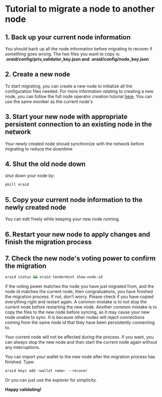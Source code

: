 # Tutorial to migrate a node to another node

## 1. Back up your current node information

You should back up all the node information before migrating to recover if something goes wrong. The two files you want to copy is: **.oraid/config/priv_validator_key.json and .oraid/config/node_key.json**

## 2. Create a new node

To start migrating, you can create a new node to initialize all the configuration files needed. For more information relating to creating a new node, you can follow the full node operator creation tutorial [here](https://docs.orai.io/developers/networks/mainnet/become-a-full-node-operator-from-source). You can use the same moniker as the current node's

## 3. Start your new node with appropriate persistent connection to an existing node in the network

Your newly created node should synchronize with the network before migrating to reduce the downtime

## 4. Shut the old node down

shut down your node by:

```bash
pkill oraid
```

## 5. Copy your current node information to the newly created node

You can edit freely while keeping your new node running.

## 6. Restart your new node to apply changes and finish the migration process

## 7. Check the new node's voting power to confirm the migration

```bash
oraid status && oraid tendermint show-node-id
```

if the voting power matches the node you have just migrated from, and the node id matches the current node, then congratuations, you have finished the migration process. If not, don't worry. Please check if you have copied everything right and restart again. A common mistake is to not stop the current node before restarting the new node. Another common mistake is to copy the files to the new node before syncing, as it may cause your new node unable to sync. It is because other nodes will reject connections coming from the same node id that they have been persistently connecting to.

Your current node will not be affected during the process. If you want, you can always stop the new node and then start the current node again without any interruptions.

You can import your wallet to the new node after the migration process has finished. Type:

```bash
oraid keys add <wallet name> --recover
```

Or you can just use the explorer for simplicity.

**Happy validating!**
